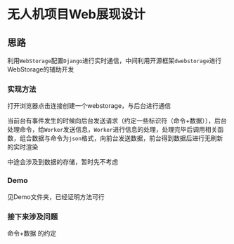 无人机项目Web展现设计
===

## 思路

利用`WebStorage`配置`Django`进行实时通信，中间利用开源框架`dwebstorage`进行WebStorage的辅助开发

### 实现方法

打开浏览器点击连接创建一个webstorage，与后台进行通信

当前台有事件发生的时候向后台发送请求（约定一些标识符（命令+数据）），后台处理命令，给`Worker`发送信息，`Worker`进行信息的处理，处理完毕后调用相关函数，组合数据与命令为`json`格式，向前台发送数据，前台得到数据后进行无刷新的实时渲染

中途会涉及到数据的存储，暂时先不考虑

### Demo

见Demo文件夹，已经证明方法可行

### 接下来涉及问题

命令+数据 的约定